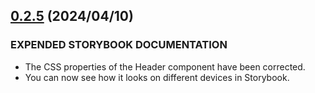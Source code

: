 ## [0.2.5](https://github.com/reiji1020/ccl-component-kit4svelte/compare/0.2.4...0.2.5) (2024/04/10)

### EXPENDED STORYBOOK DOCUMENTATION

- The CSS properties of the Header component have been corrected.
- You can now see how it looks on different devices in Storybook.
